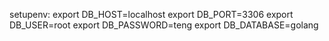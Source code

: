 setupenv:
	export DB_HOST=localhost
	export DB_PORT=3306
	export DB_USER=root
	export DB_PASSWORD=teng
	export DB_DATABASE=golang
